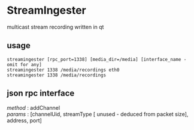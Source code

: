 # StreamIngester
multicast stream recording written in qt

## usage
    streamingester [rpc_port=1338] [media_dir=/media] [interface_name - omit for any]
    streamingester 1338 /media/recordings eth0
    streamingester 1338 /media/recordings

## json rpc interface

*method* : addChannel  
*params* : [channelUid, streamType [ unused - deduced from packet size], address, port]
